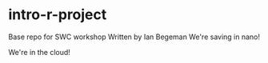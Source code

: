 # intro-r-project
Base repo for SWC workshop
Written by Ian Begeman
We're saving in nano!

We're in the cloud!

